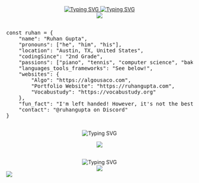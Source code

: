 <!--Are you looking at my README code? Hmm...-->
<div align="center">
  <a href="https://ruhangupta.com">
  <div>
  <img src="https://readme-typing-svg.demolab.com?font=Fira+Code&color=3D7CF7&duration=0.1&center=true&vCenter=true&repeat=false&width=435&lines=R+U+H+A+N+%7C+G+U+P+T+A" alt="Typing SVG" />
  <img src="https://readme-typing-svg.demolab.com?font=Fira+Code&duration=2500&color=3D7CF7&center=true&pause=100&vCenter=true&repeat=true&width=435&lines=I+don't+write+words+.+.+.;I+write+code.+%F0%9F%92%BB" alt="Typing SVG" />
  </div>
  </a>
  <img src="http://github-profile-summary-cards.vercel.app/api/cards/profile-details?username=IMGROOT2&theme=transparent">
<!--   <img src="http://github-profile-summary-cards.vercel.app/api/cards/stats?username=IMGROOT2&theme=transparent"> -->
</div>
<br>
<pre>
const ruhan = {
    "name": "Ruhan Gupta",
    "pronouns": ["he", "him", "his"],
    "location": "Austin, TX, United States",
    "codingSince": "2nd Grade",
    "passions": ["piano", "tennis", "computer science", "baking", "poetry", "photography"],
    "languages_tools_frameworks": "See below!",
    "websites": {
        "Algo": "https://algousaco.com",
        "Portfolio Website": "https://ruhangupta.com",
        "Vocabustudy": "https://vocabustudy.org"
    },
    "fun_fact": "I'm left handed! However, it's not the best for playing the piano...",
    "contact": "@ruhangupta on Discord"
}
</pre>
<br>
<div align="center">
<img src="https://readme-typing-svg.demolab.com?font=Fira+Code&pause=1000&color=3D7CF7&center=true&vCenter=true&repeat=false&width=435&lines=%F0%9F%9B%A0%EF%B8%8F+Languages%2C+Frameworks%2C+and+Tools" alt="Typing SVG" />
</div>
<p align="center">
    <img src="https://skillicons.dev/icons?i=java,python,html,css,js,sass,pug,nodejs,vuejs,tailwind,firebase,github,git,vscode,idea,replit,atom,discord,vercel,vite&perline=5" />
</p>
<br>
<div align="center">
<img src="https://readme-typing-svg.demolab.com?font=Fira+Code&duration=3000&pause=500&color=3D7CF7&center=true&vCenter=true&repeat=false&width=435&lines=Contact+me!;%40ruhangupta+on+Discord" alt="Typing SVG" />
<a href="https://discordapp.com/users/698961308506390568">
	<div>
    <img src="https://skillicons.dev/icons?i=discord" />
	</div>
  </a>
</div>

<img src="https://hit.yhype.me/github/profile?user_id=116324098">
